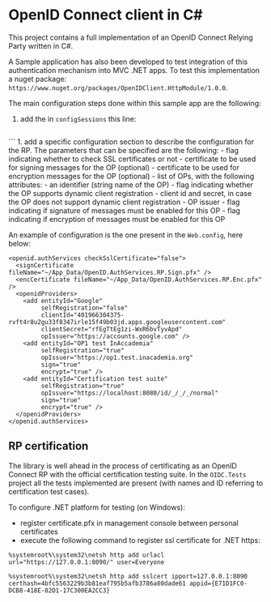OpenID Connect client in C#
===========================

This project contains a full implementation of an OpenID Connect Relying Party written in C#.

A Sample application has also been developed to test integration of this authentication mechanism into MVC .NET apps.
To test this implementation a nuget package: ``https://www.nuget.org/packages/OpenIDClient.HttpModule/1.0.0``.

The main configuration steps done within this sample app are the following:

1. add the in ``configSessions`` this line:
   ```
<section name="openid.authServices" type="OpenIDClient.HttpModule.Configuration.OpenIDConfigurationSection, OpenIDClient.HttpModule" />
   ```
1. add a specific configuration section to describe the configuration for the RP.
   The parameters that can be specified are the following:
   - flag indicating whether to check SSL certificates or not
   - certificate to be used for signing messages for the OP (optional)
   - certificate to be used for encryption messages for the OP (optional)
   - list of OPs, with the following attributes:
     - an identifier (string name of the OP)
	 - flag indicating whether the OP supports dynamic client registration
	 - client id and secret, in case the OP does not support dynamic client registration
	 - OP issuer
	 - flag indicating if signature of messages must be enabled for this OP
	 - flag indicating if encryption of messages must be enabled for this OP
	 
  An example of configuration is the one present in the ``Web.config``, here below:
  ```
<openid.authServices checkSslCertificate="false">
    <signCertificate fileName="~/App_Data/OpenID.AuthServices.RP.Sign.pfx" />
    <encCertificate fileName="~/App_Data/OpenID.AuthServices.RP.Enc.pfx" />
    <openidProviders>
      <add entityId="Google"
           selfRegistration="false"
           clientId="401966304375-rvft4r8u2gu33f8347irle15f49b03jd.apps.googleusercontent.com"
           clientSecret="rfEgTtEg1zi-WxR6bvTyvApd"
           opIssuer="https://accounts.google.com" />
      <add entityId="OP1 test InAccademia"
           selfRegistration="true"
           opIssuer="https://op1.test.inacademia.org"
           sign="true"
           encrypt="true" />
      <add entityId="Certification test suite"
           selfRegistration="true"
           opIssuer="https://localhost:8080/id/_/_/_/normal"
           sign="true"
           encrypt="true" />
    </openidProviders>
  </openid.authServices>
```

## RP certification
The library is well ahead in the process of certificating as an OpenID Connect RP with the official certification testing suite.
In the ``OIDC.Tests`` project all the tests implemented are present (with names and ID referring to certification test cases).

To configure .NET platform for testing (on Windows):
- register certificate.pfx in management console between personal certificates
- execute the following command to register ssl certificate for .NET https:
```
%systemroot%\system32\netsh http add urlacl url="https://127.0.0.1:8090/" user=Everyone

%systemroot%\system32\netsh http add sslcert ipport=127.0.0.1:8090 certhash=4bfc5563229b3b81eaf795b5afb3786a80dade61 appid={E71D1FC0-DCB8-418E-82D1-17C300EA2CC3}
```
